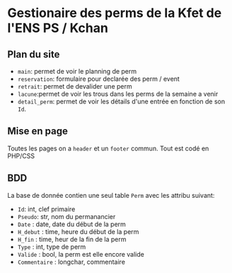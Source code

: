 # Gestionaire des perms de la Kfet de l'ENS PS / Kchan

## Plan du site
* `main`: permet de voir le planning de perm
* `reservation`: formulaire pour declarée des perm / event
* `retrait`: permet de devalider une perm
* `lacune`:permet de voir les trous dans les perms de la semaine a venir
* `detail_perm`: permet de voir les détails d'une entrée en fonction de son `Id`.

## Mise en page
Toutes les pages on a `header` et un `footer` commun. Tout est codé en PHP/CSS

## BDD
La base de donnée contien une seul table `Perm` avec les attribu suivant:
* `Id`: int, clef primaire
* `Pseudo`: str, nom du permanancier
* `Date` : date, date du début de la perm
* `H_debut` : time, heure du début de la perm
* `H_fin` : time, heur de la fin de la perm
* `Type` : int, type de perm
* `Valide` : bool, la perm est elle encore valide
* `Commentaire` : longchar, commentaire
